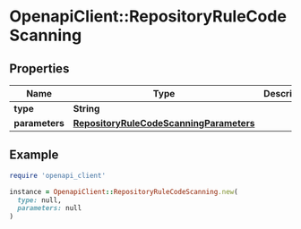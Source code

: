 # OpenapiClient::RepositoryRuleCodeScanning

## Properties

| Name | Type | Description | Notes |
| ---- | ---- | ----------- | ----- |
| **type** | **String** |  |  |
| **parameters** | [**RepositoryRuleCodeScanningParameters**](RepositoryRuleCodeScanningParameters.md) |  | [optional] |

## Example

```ruby
require 'openapi_client'

instance = OpenapiClient::RepositoryRuleCodeScanning.new(
  type: null,
  parameters: null
)
```

